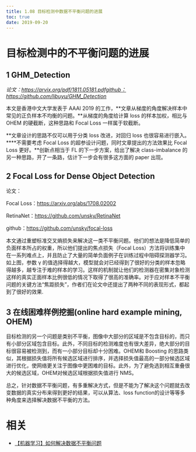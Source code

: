 ```yaml
---
title: 1.08 目标检测中数据不平衡问题的进展
toc: true
date: 2019-09-20
---
```

# 目标检测中的不平衡问题的进展

## 1 GHM_Detection

*论文：https://arvix.org/pdf/1811.05181.pdfgithub：https://github.com/libuyu/GHM_Detection*

本文是香港中文大学发表于 AAAI 2019 的工作，**文章从梯度的角度解决样本中常见的正负样本不均衡的问题。**从梯度的角度给计算 loss 的样本加权，相比与 OHEM 的硬截断，这种思路和 Focal Loss 一样属于软截断。

**文章设计的思路不仅可以用于分类 loss 改进，对回归 loss 也很容易进行嵌入。****不需要考虑 Focal Loss 的超参设计问题，同时文章提出的方法效果比 Focal Loss 更好。**创新点相当于 FL 的下一步方案，给出了解决 class-imbalance 的另一种思路，开了一条路，估计下一步会有很多这方面的 paper 出现。

## 2 Focal Loss for Dense Object Detection

论文：

Focal Loss：https://arxiv.org/abs/1708.02002

RetinaNet：https://github.com/unsky/RetinaNet

github：https://github.com/unsky/focal-loss

本文通过重塑标准交叉熵损失来解决这一类不平衡问题。他们的想法是降低简单的负面样本所占的权重，所以他们提出的焦点损失（Focal Loss）方法将训练集中在一系列难点上，并且防止了大量的简单负面例子在训练过程中阻碍探测器学习。如上图，参数 γ 的值选择得越大，模型就会对已经得到了很好的分类的样本忽略得越多，越专注于难的样本的学习。这样的机制就让他们的检测器在密集对象检测这样的真实正面样本比例很低的情况下取得了很高的准确率。对于应对样本不平衡问题的关键方法“焦距损失”，作者们在论文中还提出了两种不同的表现形式，都起到了很好的效果.

## 3 在线困难样例挖掘(online hard example mining, OHEM)

目标检测的另一个问题是类别不平衡，图像中大部分的区域是不包含目标的，而只有小部分区域包含目标。此外，不同目标的检测难度也有很大差异，绝大部分的目标很容易被检测到，而有一小部分目标却十分困难。OHEM和 Boosting 的思路类似，其根据损失值将所有候选区域进行排序，并选择损失值最高的一部分候选区域进行优化，使网络更关注于图像中更困难的目标。此外，为了避免选到相互重叠很大的候选区域，OHEM对候选区域根据损失值进行 NMS。


总之，针对数据不平衡问题，有多重解决方式，但是不能为了解决这个问题就去改变数据的真实分布来得到更好的结果，可以从算法、loss function的设计等等多种角度来选择解决数据不平衡的方法。



# 相关

- [【机器学习】如何解决数据不平衡问题](https://www.cnblogs.com/charlotte77/p/10455900.html)
